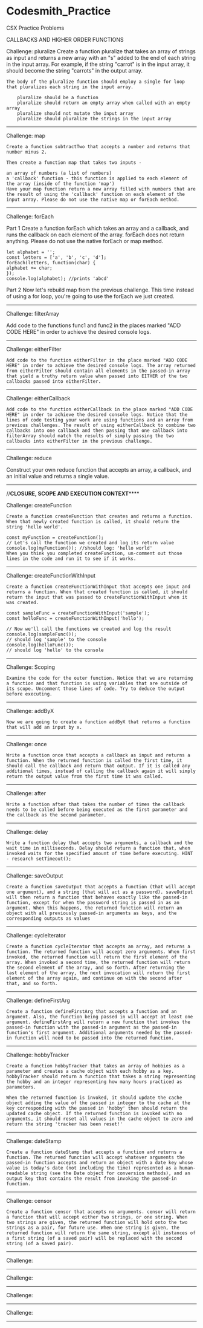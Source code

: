 # Codesmith_Practice
CSX Practice Problems

CALLBACKS AND HIGHER ORDER FUNCTIONS

Challenge: pluralize
    Create a function pluralize that takes an array of strings as input and returns a new array with an "s" added to the end of each string in the input array. For example, if the string "carrot" is in the input array, it should become the string "carrots" in the output array.

    The body of the pluralize function should employ a single for loop that pluralizes each string in the input array.

        pluralize should be a function
        pluralize should return an empty array when called with an empty array
        pluralize should not mutate the input array
        pluralize should pluralize the strings in the input array

-----------------------------------------------------------------------------------------------------

Challenge: map

    Create a function subtractTwo that accepts a number and returns that number minus 2.

    Then create a function map that takes two inputs -

    an array of numbers (a list of numbers)
    a 'callback' function - this function is applied to each element of the array (inside of the function 'map')
    Have your map function return a new array filled with numbers that are the result of using the 'callback' function on each element of the input array. Please do not use the native map or forEach method.


-----------------------------------------------------------------------------------------------------

Challenge: forEach

Part 1
Create a function forEach which takes an array and a callback, and runs the callback on each element of the array. forEach does not return anything. Please do not use the native forEach or map method.

    let alphabet = '';
    const letters = ['a', 'b', 'c', 'd'];
    forEach(letters, function(char) {
    alphabet += char;
    });
    console.log(alphabet); //prints 'abcd'

Part 2
    Now let's rebuild map from the previous challenge. This time instead of using a for loop, you're going to use the forEach we just created.
    
-----------------------------------------------------------------------------------------------------

Challenge: filterArray

Add code to the functions func1 and func2 in the places marked "ADD CODE HERE" in order to achieve the desired console logs.


-----------------------------------------------------------------------------------------------------
Challenge: eitherFilter

    Add code to the function eitherFilter in the place marked "ADD CODE HERE" in order to achieve the desired console logs. The array returned from eitherFilter should contain all elements in the passed-in array that yield a truthy return value when passed into EITHER of the two callbacks passed into eitherFilter.


-----------------------------------------------------------------------------------------------------

Challenge: eitherCallback

    Add code to the function eitherCallback in the place marked "ADD CODE HERE" in order to achieve the desired console logs. Notice that the lines of code testing your work are using functions and an array from previous challenges. The result of using eitherCallback to combine two callbacks into one callback and then passing that one callback into filterArray should match the results of simply passing the two callbacks into eitherFilter in the previous challenge.

-----------------------------------------------------------------------------------------------------

Challenge: reduce

Construct your own reduce function that accepts an array, a callback, and an initial value and returns a single value.

-----------------------------------------------------------------------------------------------------





//************CLOSURE, SCOPE AND EXECUTION CONTEXT****************

Challenge: createFunction

    Create a function createFunction that creates and returns a function. When that newly created function is called, it should return the string 'hello world'.

    const myFunction = createFunction();
    // Let's call the function we created and log its return value
    console.log(myFunction()); //should log: 'hello world'
    When you think you completed createFunction, un-comment out those lines in the code and run it to see if it works.

-----------------------------------------------------------------------------------------------------

Challenge: createFunctionWithInput

    Create a function createFunctionWithInput that accepts one input and returns a function. When that created function is called, it should return the input that was passed to createFunctionWithInput when it was created.

    const sampleFunc = createFunctionWithInput('sample');
    const helloFunc = createFunctionWithInput('hello');

    // Now we'll call the functions we created and log the result
    console.log(sampleFunc()); 
    // should log 'sample' to the console
    console.log(helloFunc());
    // should log 'hello' to the console

-----------------------------------------------------------------------------------------------------

Challenge: Scoping

    Examine the code for the outer function. Notice that we are returning a function and that function is using variables that are outside of its scope. Uncomment those lines of code. Try to deduce the output before executing.

-----------------------------------------------------------------------------------------------------

Challenge: addByX

    Now we are going to create a function addByX that returns a function that will add an input by x.

-----------------------------------------------------------------------------------------------------

Challenge: once

    Write a function once that accepts a callback as input and returns a function. When the returned function is called the first time, it should call the callback and return that output. If it is called any additional times, instead of calling the callback again it will simply return the output value from the first time it was called.


-----------------------------------------------------------------------------------------------------

Challenge: after 

    Write a function after that takes the number of times the callback needs to be called before being executed as the first parameter and the callback as the second parameter.


-----------------------------------------------------------------------------------------------------

Challenge: delay

    Write a function delay that accepts two arguments, a callback and the wait time in milliseconds. Delay should return a function that, when invoked waits for the specified amount of time before executing. HINT - research setTimeout();


-----------------------------------------------------------------------------------------------------

Challenge: saveOutput

    Create a function saveOutput that accepts a function (that will accept one argument), and a string (that will act as a password). saveOutput will then return a function that behaves exactly like the passed-in function, except for when the password string is passed in as an argument. When this happens, the returned function will return an object with all previously passed-in arguments as keys, and the corresponding outputs as values


-----------------------------------------------------------------------------------------------------

Challenge: cycleIterator


    Create a function cycleIterator that accepts an array, and returns a function. The returned function will accept zero arguments. When first invoked, the returned function will return the first element of the array. When invoked a second time, the returned function will return the second element of the array, and so forth. After returning the last element of the array, the next invocation will return the first element of the array again, and continue on with the second after that, and so forth.


-----------------------------------------------------------------------------------------------------

Challenge: defineFirstArg


    Create a function defineFirstArg that accepts a function and an argument. Also, the function being passed in will accept at least one argument. defineFirstArg will return a new function that invokes the passed-in function with the passed-in argument as the passed-in function's first argument. Additional arguments needed by the passed-in function will need to be passed into the returned function.


-----------------------------------------------------------------------------------------------------

Challenge: hobbyTracker

    Create a function hobbyTracker that takes an array of hobbies as a parameter and creates a cache object with each hobby as a key. hobbyTracker should return a function that takes a string representing the hobby and an integer representing how many hours practiced as parameters.

    When the returned function is invoked, it should update the cache object adding the value of the passed in integer to the cache at the key corresponding with the passed in 'hobby' then should return the updated cache object. If the returned function is invoked with no arguments, it should reset all values in the cache object to zero and return the string 'tracker has been reset!'

-----------------------------------------------------------------------------------------------------

Challenge: dateStamp

    Create a function dateStamp that accepts a function and returns a function. The returned function will accept whatever arguments the passed-in function accepts and return an object with a date key whose value is today's date (not including the time) represented as a human-readable string (see the Date object for conversion methods), and an output key that contains the result from invoking the passed-in function.


-----------------------------------------------------------------------------------------------------

Challenge: censor   

    Create a function censor that accepts no arguments. censor will return a function that will accept either two strings, or one string. When two strings are given, the returned function will hold onto the two strings as a pair, for future use. When one string is given, the returned function will return the same string, except all instances of a first string (of a saved pair) will be replaced with the second string (of a saved pair).


-----------------------------------------------------------------------------------------------------

Challenge: 


-----------------------------------------------------------------------------------------------------

Challenge: 


-----------------------------------------------------------------------------------------------------

Challenge: 


-----------------------------------------------------------------------------------------------------

Challenge: 


-----------------------------------------------------------------------------------------------------
